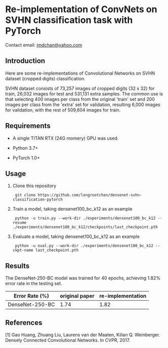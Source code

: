 # Re-implementation of ConvNets on SVHN classification task with PyTorch

Contact email: imdchan@yahoo.com

## Introduction

Here are some re-implementations of Convolutional Networks on SVHN dataset (cropped digits) classification.

SVHN dataset consists of 73,257 images of cropped digits (32 x 32) for train, 26,032 images for test and 531,131 extra samples.
The common use is that selecting 400 images per class from the original 'train' set and 200 images per class from the 'extra' set for validation, resulting 6,000 images for validation, with the rest of 509,604 images for train.

## Requirements

- A single TITAN RTX (24G momery) GPU was used.

- Python 3.7+

- PyTorch 1.0+

## Usage

1. Clone this repository

        git clone https://github.com/longrootchen/densenet-svhn-classification-pytorch
    
2. Train a model, taking densenet100_bc_k12 as an example

        python -u train.py --work-dir ./experiments/densenet100_bc_k12 --resume ./experiments/densenet100_bc_k12/checkpoints/last_checkpoint.pth
    
3. Evaluate a model, taking densenet100_bc_k12 as an example

        python -u eval.py --work-dir ./experiments/densenet100_bc_k12 --ckpt-name last_checkpoint.pth
    
## Results

The DenseNet-250-BC model was trained for 40 epochs, achieving 1.82% error rate in the testing set.

| Error Rate (%) | original paper | re-implementation |
| ----- | ----- | ----- |
| DenseNet-250-BC | 1.74 | 1.82 |

## References

[1] Gao Huang, Zhuang Liu, Laurens van der Maaten, Kilian Q. Weinberger. Densely Connected Convolutional Networks. In CVPR, 2017.
